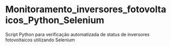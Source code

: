 # Monitoramento_inversores_fotovoltaicos_Python_Selenium
Script Python para verificação automatizada de status de inversores fotovoltaicos utilizando Selenium
